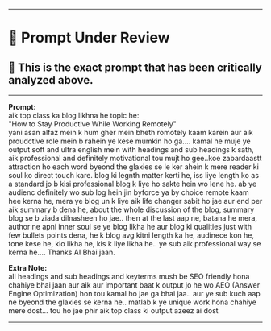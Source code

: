 
---

# 📝 Prompt Under Review  
## 🎯 This is the exact prompt that has been critically analyzed above.

---

**Prompt:**  
aik top class ka blog likhna he topic he:  
"How to Stay Productive While Working Remotely"  
yani asan alfaz mein k hum gher mein bheth romotely kaam karein aur aik proudctive role mein b rahein ye kese mumkin ho ga.... kamal he muje ye output soft and ultra english mein with headings and sub headings k sath, aik professional and definitely motivational tou mujt ho gee..koe zabardaastt attraction ho each word byeond the glaxies se le ker ahein k mere reader ki soul ko direct touch kare. blog ki legnth matter kerti he, iss liye length ko as a standard jo b kisi professional blog k liye ho sakte hein wo lene he. ab ye audienc definitely wo sub log hein jin byforce ya by choice remote kaam hee kerna he, mera ye blog un k liye aik life changer sabit ho jae aur end per aik summary b dena he, about the whole discussion of the blog, summary blog se b ziada dilnasheen ho jae.. then at the last aap ne, batana he mera, author ne apni inner soul se ye blog likha he aur blog ki qualities just with few bullets points dena, he k blog avg kitni length ka he, audinece kon he, tone kese he, kio likha he, kis k liye likha he.. ye sub aik professional way se kerna he.... Thanks AI Bhai jaan.

**Extra Note:**  
all headings and sub headings and keyterms mush be SEO friendly hona chahiye bhai jaan aur aik aur important baat k output jo he wo AEO (Answer Engine Optimization) hon tou kamal ho jae ga bhai jaa.. aur ye sub kuch aap ne byeond the glaxies se kerna he.. matlab k ye unique work hona chahiye mere dost... tou ho jae phir aik top class ki output azeez ai dost

---
